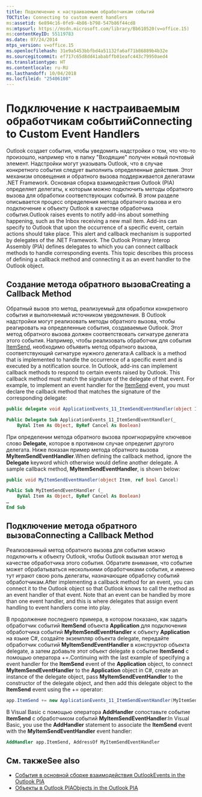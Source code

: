 ```yaml
---
title: Подключение к настраиваемым обработчикам событий
TOCTitle: Connecting to custom event handlers
ms:assetid: 6e894c16-0fe9-4b86-b798-547b86f44cd8
ms:mtpsurl: https://msdn.microsoft.com/library/Bb610520(v=office.15)
ms:contentKeyID: 55119783
ms.date: 07/24/2014
mtps_version: v=office.15
ms.openlocfilehash: 31e9a5453bbfbd4a51132fa6af71b86889b4b32e
ms.sourcegitcommit: ef717c65d8dd41ababffb01eafc443c79950aed4
ms.translationtype: HT
ms.contentlocale: ru-RU
ms.lasthandoff: 10/04/2018
ms.locfileid: "25406108"
---
```

# <a name="connecting-to-custom-event-handlers"></a><span data-ttu-id="dd2cb-102">Подключение к настраиваемым обработчикам событий</span><span class="sxs-lookup"><span data-stu-id="dd2cb-102">Connecting to Custom Event Handlers</span></span>

<span data-ttu-id="dd2cb-p101">Outlook создает события, чтобы уведомить надстройки о том, что что-то произошло, например что в папку "Входящие" получен новый почтовый элемент. Надстройки могут указывать Outlook, что в случае конкретного события следует выполнить определенные действия. Этот механизм оповещения и обратного вызова поддерживается делегатами .NET Framework. Основная сборка взаимодействия Outlook (PIA) определяет делегаты, к которым можно подключить методы обратного вызова для обработки соответствующих событий. В этом разделе описывается процесс определения метода обратного вызова и его подключение к объекту Outlook в качестве обработчика события.</span><span class="sxs-lookup"><span data-stu-id="dd2cb-p101">Outlook raises events to notify add-ins about something happening, such as the Inbox receiving a new mail item. Add-ins can specify to Outlook that upon the occurrence of a specific event, certain actions should take place. This alert and callback mechanism is supported by delegates of the .NET Framework. The Outlook Primary Interop Assembly (PIA) defines delegates to which you can connect callback methods to handle corresponding events. This topic describes this process of defining a callback method and connecting it as an event handler to the Outlook object.</span></span>

## <a name="creating-a-callback-method"></a><span data-ttu-id="dd2cb-108">Создание метода обратного вызова</span><span class="sxs-lookup"><span data-stu-id="dd2cb-108">Creating a Callback Method</span></span>

<span data-ttu-id="dd2cb-p102">Обратный вызов  это метод, реализуемый для обработки конкретного события и выполняемый источником уведомления. В Outlook надстройки могут реализовать методы обратного вызова, чтобы реагировать на определенные события, создаваемые Outlook. Этот метод обратного вызова должен соответствовать сигнатуре делегата этого события. Например, чтобы реализовать обработчик для события [ItemSend](https://msdn.microsoft.com/library/bb647198\(v=office.15\)), необходимо объявить метод обратного вызова, соответствующий сигнатуре нужного делегата:</span><span class="sxs-lookup"><span data-stu-id="dd2cb-p102">A callback is a method that is implemented to handle the occurrence of a specific event and is executed by a notification source. In Outlook, add-ins can implement callback methods to respond to certain events raised by Outlook. This callback method must match the signature of the delegate of that event. For example, to implement an event handler for the [ItemSend](https://msdn.microsoft.com/library/bb647198\(v=office.15\)) event, you must declare the callback method that matches the signature of the corresponding delegate:</span></span>

```csharp
public delegate void ApplicationEvents_11_ItemSendEventHandler(object Item, ref bool Cancel)
```


```vb
Public Delegate Sub ApplicationEvents_11_ItemSendEventHandler(_
    ByVal Item As Object, ByRef Cancel As Boolean)
```

<span data-ttu-id="dd2cb-p103">При определении метода обратного вызова проигнорируйте ключевое слово **Delegate**, которое в противном случае определит другого делегата. Ниже показан пример метода обратного вызова **MyItemSendEventHandler**.</span><span class="sxs-lookup"><span data-stu-id="dd2cb-p103">When defining the callback method, ignore the **Delegate** keyword which otherwise would define another delegate. A sample callback method, **MyItemSendEventHandler**, is shown below:</span></span>

```csharp
public void MyItemSendEventHandler(object Item, ref bool Cancel)
```


```vb
Public Sub MyItemSendEventHandler (_
    ByVal Item As Object, ByRef Cancel As Boolean)
…
End Sub
```

## <a name="connecting-a-callback-method"></a><span data-ttu-id="dd2cb-115">Подключение метода обратного вызова</span><span class="sxs-lookup"><span data-stu-id="dd2cb-115">Connecting a Callback Method</span></span>

<span data-ttu-id="dd2cb-p104">Реализованный метод обратного вызова для события можно подключить к объекту Outlook, чтобы Outlook вызывал этот метод в качестве обработчика этого события. Обратите внимание, что событие может обрабатываться несколькими обработчиками события, и именно тут играют свою роль делегаты, назначающие обработку событий обработчикам.</span><span class="sxs-lookup"><span data-stu-id="dd2cb-p104">After implementing a callback method for an event, you can connect it to the Outlook object so that Outlook knows to call the method as an event handler of that event. Note that an event can be handled by more than one event handler, and this is where delegates that assign event handling to event handlers come into play.</span></span>

<span data-ttu-id="dd2cb-118">В продолжение последнего примера, в котором показано, как задать обработчик событий **ItemSend** объекта **Application** для подключения обработчика событий **MyItemSendEventHandler** к объекту **Application** на языке C\#, создайте экземпляр объекта delegate, передайте обработчик событий **MyItemSendEventHandler** в конструктор объекта delegate, а затем добавьте этот объект delegate в событие **ItemSend** с помощью оператора +=.</span><span class="sxs-lookup"><span data-stu-id="dd2cb-118">Continuing with the last example of specifying a event handler for the **ItemSend** event of the **Application** object, to connect **MyItemSendEventHandler** to the **Application** object in C#, create an instance of the delegate object, pass **MyItemSendEventHandler** to the constructor of the delegate object, and then add this delegate object to the **ItemSend** event using the += operator:</span></span>

```csharp
app.ItemSend += new ApplicationEvents_11_ItemSendEventHandler(MyItemSendEventHandler)
```

<span data-ttu-id="dd2cb-119">В Visual Basic с помощью оператора **AddHandler** сопоставьте событие **ItemSend** с обработчиком событий **MyItemSendEventHandler**:</span><span class="sxs-lookup"><span data-stu-id="dd2cb-119">In Visual Basic, you use the **AddHandler** statement to associate the **ItemSend** event with the **MyItemSendEventHandler** event handler:</span></span>

```vb
AddHandler app.ItemSend, AddressOf MyItemSendEventHandler
```

## <a name="see-also"></a><span data-ttu-id="dd2cb-120">См. также</span><span class="sxs-lookup"><span data-stu-id="dd2cb-120">See also</span></span>

- [<span data-ttu-id="dd2cb-121">События в основной сборке взаимодействия Outlook</span><span class="sxs-lookup"><span data-stu-id="dd2cb-121">Events in the Outlook PIA</span></span>](events-in-the-outlook-pia.md)
- [<span data-ttu-id="dd2cb-122">Объекты в Outlook PIA</span><span class="sxs-lookup"><span data-stu-id="dd2cb-122">Objects in the Outlook PIA</span></span>](objects-in-the-outlook-pia.md)

